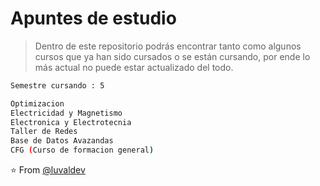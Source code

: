 # Apuntes de estudio

> Dentro de este repositorio podrás encontrar tanto como algunos cursos que ya han sido cursados o se están cursando, por ende lo más actual no puede estar actualizado del todo.

``` bash
Semestre cursando : 5
```

``` bash
Optimizacion
Electricidad y Magnetismo
Electronica y Electrotecnia
Taller de Redes
Base de Datos Avazandas
CFG (Curso de formacion general)
```

⭐️ From [@luvaldev](https://github.com/luvaldev)
